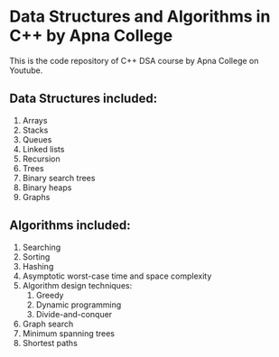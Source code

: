 # Data Structures and Algorithms in C++ by Apna College #

This is the code repository of C++ DSA course by Apna College on Youtube.

## Data Structures included: ##

1. Arrays
2. Stacks
3. Queues
4. Linked lists
5. Recursion
6. Trees
7. Binary search trees
8. Binary heaps
9. Graphs


## Algorithms included: ##
1. Searching
2. Sorting
3. Hashing
4. Asymptotic worst-case time and space complexity
5. Algorithm design techniques:
    1. Greedy
    2. Dynamic programming
    3. Divide-and-conquer
6. Graph search
7. Minimum spanning trees
8. Shortest paths
